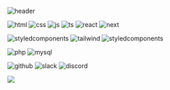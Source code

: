 ![header](https://capsule-render.vercel.app/api?type=waving&color=gradient&customColorList=10&height=200&text=Shiro&fontSize=40)

![html](https://img.shields.io/badge/HTML5-E34F26?style=for-the-badge&logo=html5&logoColor=white)
![css](https://img.shields.io/badge/CSS3-1572B6?style=for-the-badge&logo=css3&logoColor=white)
![js](https://img.shields.io/badge/JavaScript-F7DF1E?style=for-the-badge&logo=JavaScript&logoColor=white)
![ts](https://img.shields.io/badge/TypeScript-007ACC?style=for-the-badge&logo=typescript&logoColor=white)
![react](https://img.shields.io/badge/React-20232A?style=for-the-badge&logo=react&logoColor=61DAFB)
![next](https://img.shields.io/badge/Next.js-000?logo=nextdotjs&logoColor=fff&style=for-the-badge)

![styledcomponents](https://img.shields.io/badge/styled--components-DB7093?style=for-the-badge&logo=styled-components&logoColor=white)
![tailwind](https://img.shields.io/badge/Tailwind_CSS-38B2AC?style=for-the-badge&logo=tailwind-css&logoColor=white)
![styledcomponents](https://img.shields.io/badge/styled--components-DB7093?style=for-the-badge&logo=styled-components&logoColor=white)

![php](https://img.shields.io/badge/PHP-777BB4?style=for-the-badge&logo=php&logoColor=white)
![mysql](https://img.shields.io/badge/MySQL-00000F?style=for-the-badge&logo=mysql&logoColor=white)

![github]([https://img.shields.io/badge/JavaScript-F7DF1E?style=for-the-badge&logo=JavaScript&logoColor=white](https://img.shields.io/badge/GitHub-100000?style=for-the-badge&logo=github&logoColor=white))
![slack]([https://img.shields.io/badge/JavaScript-F7DF1E?style=for-the-badge&logo=JavaScript&logoColor=white](https://img.shields.io/badge/Slack-4A154B?style=for-the-badge&logo=slack&logoColor=white))
![discord]([https://img.shields.io/badge/JavaScript-F7DF1E?style=for-the-badge&logo=JavaScript&logoColor=white](https://img.shields.io/badge/Discord-7289DA?style=for-the-badge&logo=discord&logoColor=white))


<!--
**ShiroPop/ShiroPop** is a ✨ _special_ ✨ repository because its `README.md` (this file) appears on your GitHub profile.

Here are some ideas to get you started:

- 🔭 I’m currently working on ...
- 🌱 I’m currently learning ...
- 👯 I’m looking to collaborate on ...
- 🤔 I’m looking for help with ...
- 💬 Ask me about ...
- 📫 How to reach me: ...
- 😄 Pronouns: ...
- ⚡ Fun fact: ...
-->
<img src="https://capsule-render.vercel.app/api?type=waving&color=gradient&customColorList=10&height=100&section=footer&text=&fontSize=20" />
